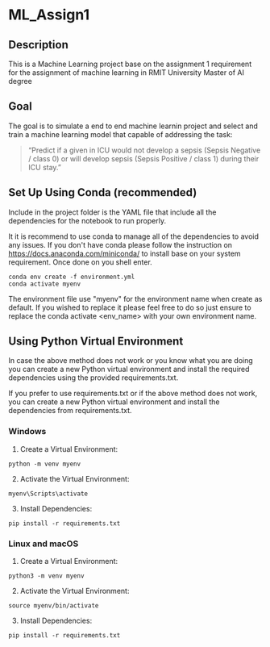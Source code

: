 # ML_Assign1

## Description

This is a Machine Learning project base on the assignment 1 requirement for the assignment of machine learning in RMIT University Master of AI degree

## Goal

The goal is to simulate a end to end machine learnin project and select and train a machine learning model that capable of addressing the task:

> “Predict if a given in ICU would not develop a sepsis (Sepsis Negative / class 0) or
> will develop sepsis (Sepsis Positive / class 1) during their ICU stay.”

## Set Up Using Conda (recommended)

Include in the project folder is the YAML file that include all the dependencies for the notebook to run properly.

It it is recommend to use conda to manage all of the dependencies to avoid any issues. If you don't have conda please follow the instruction on https://docs.anaconda.com/miniconda/ to install base on your system requirement. Once done on you shell enter.

```shell
conda env create -f environment.yml
conda activate myenv
 ```

The environment file use "myenv" for the environment name when create as default. If you wished to replace it please feel free to do so just ensure to replace the conda activate <env_name> with your own environment name.

## Using Python Virtual Environment

In case the above method does not work or you know what you are doing you can create a new Python virtual environment and install the required dependencies using the provided requirements.txt.

If you prefer to use requirements.txt or if the above method does not work, you can create a new Python virtual environment and install the dependencies from requirements.txt.

### Windows

1. Create a Virtual Environment:

```shell
python -m venv myenv
```

2. Activate the Virtual Environment:

```shell
myenv\Scripts\activate
```

3. Install Dependencies:

```shell
pip install -r requirements.txt
```

### Linux and macOS

1. Create a Virtual Environment:

```shell
python3 -m venv myenv
```

2. Activate the Virtual Environment:

```shell
source myenv/bin/activate
```

3. Install Dependencies:

```shell
pip install -r requirements.txt
```
